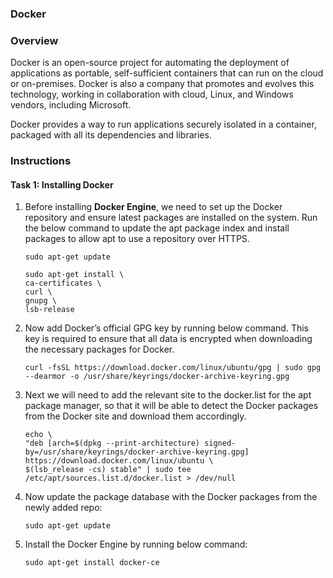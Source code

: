 ###  Docker 

### Overview

Docker is an open-source project for automating the deployment of applications as portable, self-sufficient containers that can run on the cloud or on-premises. Docker is also a company that promotes and evolves this technology, working in collaboration with cloud, Linux, and Windows vendors, including Microsoft.

Docker provides a way to run applications securely isolated in a container, packaged with all its dependencies and libraries.


### Instructions

#### Task 1: Installing Docker


1.  Before installing **Docker Engine**, we need to set up the Docker repository and ensure latest packages are installed on the system. 
    Run the below command to update the apt package index and install packages to allow apt to use a repository over HTTPS.

    ```
    sudo apt-get update
    ```
    ```
    sudo apt-get install \
    ca-certificates \
    curl \
    gnupg \
    lsb-release
    ```
   
2. Now add Docker’s official GPG key by running below command. This key is required to ensure that all data is encrypted when downloading the necessary packages for Docker.

    ```
    curl -fsSL https://download.docker.com/linux/ubuntu/gpg | sudo gpg --dearmor -o /usr/share/keyrings/docker-archive-keyring.gpg
    ```

3. Next we will need to add the relevant site to the docker.list for the apt package manager, so that it will be able to detect the Docker packages from the Docker site and download them accordingly.

    ```
    echo \
    "deb [arch=$(dpkg --print-architecture) signed-by=/usr/share/keyrings/docker-archive-keyring.gpg] https://download.docker.com/linux/ubuntu \
    $(lsb_release -cs) stable" | sudo tee /etc/apt/sources.list.d/docker.list > /dev/null
    ```
    
4. Now update the package database with the Docker packages from the newly added repo:

    ```
    sudo apt-get update
    ```
   
5. Install the Docker Engine by running below command:

   ```
   sudo apt-get install docker-ce
   ```
   
